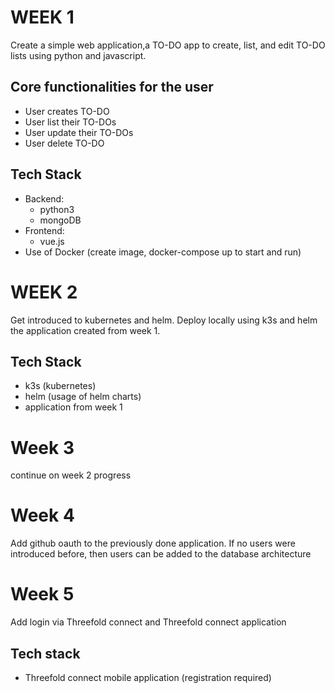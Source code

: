 # WEEK 1
Create a simple web application,a TO-DO app to create, list, and edit TO-DO lists using python and javascript.

## Core functionalities for the user
- User creates TO-DO
- User list their TO-DOs
- User update their TO-DOs
- User delete TO-DO

## Tech Stack
- Backend: 
  - python3
  - mongoDB
- Frontend:
  - vue.js
- Use of Docker (create image, docker-compose up to start and run)


# WEEK 2
Get introduced to kubernetes and helm. Deploy locally using k3s and helm the application created from week 1.

## Tech Stack
- k3s (kubernetes)
- helm (usage of helm charts)
- application from week 1

# Week 3 
continue on week 2 progress

# Week 4
Add github oauth to the previously done application. If no users were introduced before, then users can be added to the database architecture

# Week 5
Add login via Threefold connect and Threefold connect application

## Tech stack
- Threefold connect mobile application (registration required)
